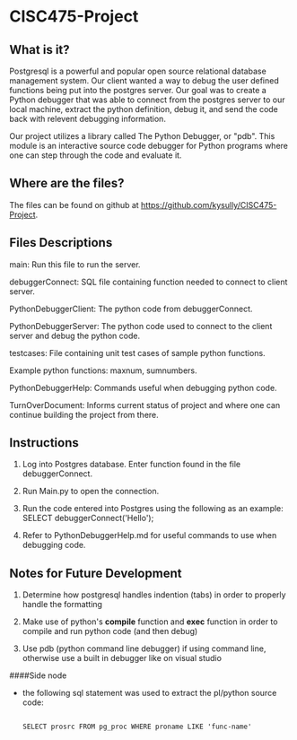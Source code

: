 # CISC475-Project

What is it?
-----------
Postgresql is a powerful and popular open source relational database management system. Our client wanted a way to debug the user defined functions being put into the postgres server. Our goal was to create a Python debugger that was able to connect from the postgres server to our local machine, extract the python definition, debug it, and send the code back with relevent debugging information.

Our project utilizes a library called The Python Debugger, or "pdb". This module is an interactive source code debugger for Python programs where one can step through the code and evaluate it.

Where are the files?
--------------------
The files can be found on github at https://github.com/kysully/CISC475-Project.

Files Descriptions
------------------
main: Run this file to run the server.

debuggerConnect: SQL file containing function needed to connect to client server.

PythonDebuggerClient: The python code from debuggerConnect.

PythonDebuggerServer: The python code used to connect to the client server and debug the python code.

testcases: File containing unit test cases of sample python functions.

Example python functions: maxnum, sumnumbers.

PythonDebuggerHelp: Commands useful when debugging python code.

TurnOverDocument: Informs current status of project and where one can continue building the project from there.

Instructions
------------
1) Log into Postgres database. Enter function found in the file debuggerConnect.

2) Run Main.py to open the connection.

3) Run the code entered into Postgres using the following as an example:
    SELECT debuggerConnect('Hello');

4) Refer to PythonDebuggerHelp.md for useful commands to use when debugging code.

Notes for Future Development
----------------------------
1) Determine how postgresql handles indention (tabs) in
   order to properly handle the formatting

2) Make use of python's **compile** function and **exec** function
   in order to compile and run python code (and then debug)

3) Use pdb (python command line debugger) if using command line,
   otherwise use a built in debugger like on visual studio

####Side node
- the following sql statement was used to extract the pl/python
  source code:
  ```pqsql
  
  SELECT prosrc FROM pg_proc WHERE proname LIKE 'func-name'
  ```
